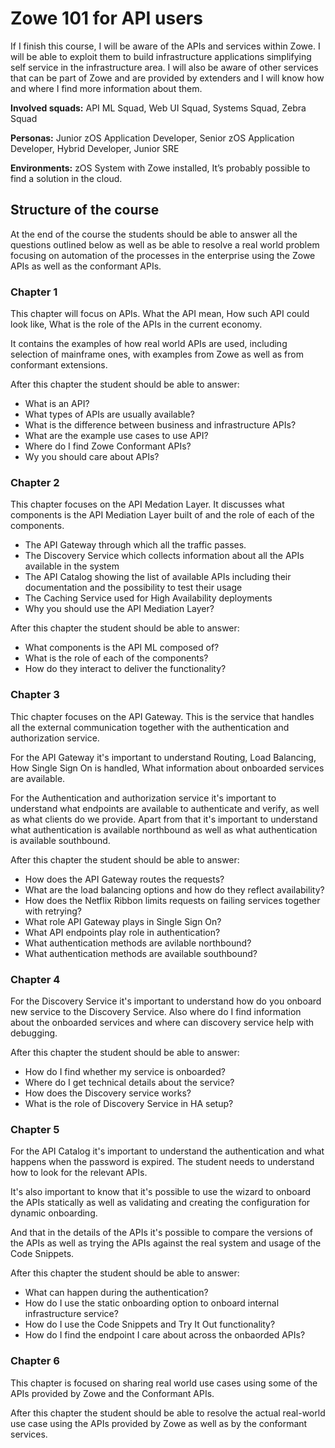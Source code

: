 # Zowe 101 for API users

If I finish this course, I will be aware of the APIs and services within Zowe. I will be able to exploit them to build infrastructure applications simplifying self service in the infrastructure area. I will also be aware of other services that can be part of Zowe and are provided by extenders and I will know how and where I find more information about them. 

**Involved squads:** API ML Squad, Web UI Squad, Systems Squad, Zebra Squad

**Personas:** Junior zOS Application Developer, Senior zOS Application Developer, Hybrid Developer, Junior SRE

**Environments:** zOS System with Zowe installed, It’s probably possible to find a solution in the cloud. 

## Structure of the course

At the end of the course the students should be able to answer all the questions outlined below as well 
as be able to resolve a real world problem focusing on automation of the processes in the enterprise
using the Zowe APIs as well as the conformant APIs. 

### Chapter 1

This chapter will focus on APIs. What the API mean, How such API could look like, What is the role of the 
APIs in the current economy. 

It contains the examples of how real world APIs are used, including selection of mainframe ones, with examples 
from Zowe as well as from conformant extensions.

After this chapter the student should be able to answer:

- What is an API?
- What types of APIs are usually available?
- What is the difference between business and infrastructure APIs?
- What are the example use cases to use API?
- Where do I find Zowe Conformant APIs?
- Wy you should care about APIs?

### Chapter 2

This chapter focuses on the API Medation Layer. It discusses what components is the API Mediation Layer built of 
and the role of each of the components. 

- The API Gateway through which all the traffic passes. 
- The Discovery Service which collects information about all the APIs available in the system
- The API Catalog showing the list of available APIs including their documentation and the possibility to test their
  usage
- The Caching Service used for High Availability deployments
- Why you should use the API Mediation Layer?

After this chapter the student should be able to answer:

- What components is the API ML composed of?
- What is the role of each of the components?
- How do they interact to deliver the functionality?
 
### Chapter 3

Thic chapter focuses on the API Gateway. This is the service that handles all the external communication 
together with the authentication and authorization service. 

For the API Gateway it's important to understand Routing, Load Balancing, How Single Sign On is handled,
What information about onboarded services are available.

For the Authentication and authorization service it's important to understand what endpoints are available to
authenticate and verify, as well as what clients do we provide. Apart from that it's important to understand
what authentication is available northbound as well as what authentication is available southbound. 

After this chapter the student should be able to answer:

- How does the API Gateway routes the requests?
- What are the load balancing options and how do they reflect availability?
- How does the Netflix Ribbon limits requests on failing services together with retrying?
- What role API Gateway plays in Single Sign On?
- What API endpoints play role in authentication?
- What authentication methods are avilable northbound?
- What authentication methods are available southbound?

### Chapter 4

For the Discovery Service it's important to understand how do you onboard new service to the 
Discovery Service. Also where do I find information about the onboarded services and where
can discovery service help with debugging. 

After this chapter the student should be able to answer:

- How do I find whether my service is onboarded?
- Where do I get technical details about the service?
- How does the Discovery service works?
- What is the role of Discovery Service in HA setup?

### Chapter 5

For the API Catalog it's important to understand the authentication and what happens
when the password is expired. The student needs to understand how to look for the 
relevant APIs. 

It's also important to know that it's possible to use the wizard to onboard the APIs 
statically as well as validating and creating the configuration for dynamic onboarding. 

And that in the details of the APIs it's possible to compare the versions of the APIs
as well as trying the APIs against the real system and usage of the Code Snippets. 

After this chapter the student should be able to answer: 

- What can happen during the authentication?
- How do I use the static onboarding option to onboard internal infrastructure service?
- How do I use the Code Snippets and Try It Out functionality?
- How do I find the endpoint I care about across the onbaorded APIs?

### Chapter 6

This chapter is focused on sharing real world use cases using some of the APIs provided
by Zowe and the Conformant APIs. 

After this chapter the student should be able to resolve the actual real-world use
case using the APIs provided by Zowe as well as by the conformant services. 
